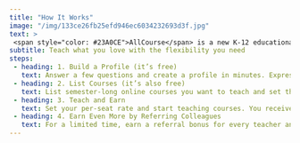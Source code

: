 ```yaml
---
title: "How It Works"
image: "/img/133ce26fb25efd946ec6034232693d3f.jpg"
text: >
 <span style="color: #23A0CE">AllCourse</span> is a new K-12 educational marketplace for traditional, <span style="text-decoration: underline">for-credit</span> courses — taught online. Teachers create profiles detailing their professional experience, and post listings of courses they’re planning to teach. Admins can buy just one seat in a given course, or every seat. AllCourse helps teachers earn more income, and helps schools hire online teachers quickly while also allowing them to offer a vast course catalog for students.
subtitle: Teach what you love with the flexibility you need
steps:
 - heading: 1. Build a Profile (it’s free)
   text: Answer a few questions and create a profile in minutes. Express your teaching style by customizing your page with a profile photo, work history, awards and certificates. Then, showcase your talents with an eye-catching introductory video.
 - heading: 2. List Courses (it’s also free)
   text: List semester-long online courses you want to teach and set the per-seat price, min/max class size, and your available schedule. Or, coordinate with a school Administrator to offer a custom course that meets that school’s scheduling needs.
 - heading: 3. Teach and Earn
   text: Set your per-seat rate and start teaching courses. You receive payment halfway through the course and again once the course is complete.
 - heading: 4. Earn Even More by Referring Colleagues
   text: For a limited time, earn a referral bonus for every teacher and admin you refer to the AllCourse community. You will earn the first $200 in AllCourse service fees generated by any teacher you refer. You will earn the first $400 in AllCourse service fees generated by any teacher you refer. See our <a href="/faq">Frequently Asked Questions</a> to learn more.
---
```

